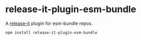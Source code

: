 # release-it-plugin-esm-bundle

A [release-it](https://github.com/release-it/release-it) plugin for esm-bundle repos.

```sh
npm install release-it-plugin-esm-bundle
```
